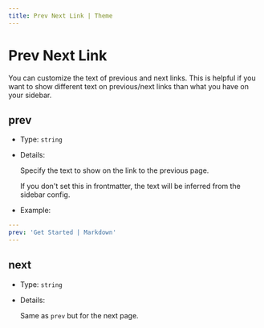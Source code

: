 ```yaml
---
title: Prev Next Link | Theme
---
```


# Prev Next Link

You can customize the text of previous and next links. This is helpful if you want to show different text on previous/next links than what you have on your sidebar.

## prev

- Type: `string`

- Details:

  Specify the text to show on the link to the previous page.

  If you don't set this in frontmatter, the text will be inferred from the sidebar config.

- Example:

```yaml
---
prev: 'Get Started | Markdown'
---
```

## next

- Type: `string`

- Details:

  Same as `prev` but for the next page.

